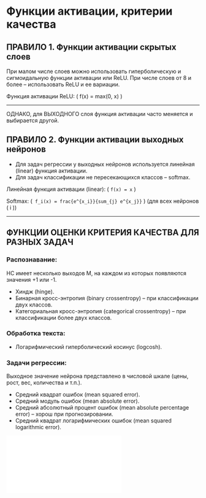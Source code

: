 

# Функции активации, критерии качества

## ПРАВИЛО 1. Функции активации скрытых слоев

При малом числе слоев можно использовать гиперболическую и сигмоидальную функции активации или ReLU. При числе слоев от 8 и более – использовать ReLU и ее вариации.

Функция активации ReLU: ( f(x) = max(0, x) )

---

ОДНАКО, для ВЫХОДНОГО слоя функция активации часто меняется и выбирается другой.

## ПРАВИЛО 2. Функции активации выходных нейронов

- Для задач регрессии у выходных нейронов используется линейная (linear) функция активации.
- Для задач классификации не пересекающихся классов – softmax.

Линейная функция активации (linear): ( `f(x) = x` )

Softmax: (` f_i(x) = frac{e^{x_i}}{sum_{j} e^{x_j}}` ) (для всех нейронов ( i ))

---

## ФУНКЦИИ ОЦЕНКИ КРИТЕРИЯ КАЧЕСТВА ДЛЯ РАЗНЫХ ЗАДАЧ

### Распознавание:

НС имеет несколько выходов M, на каждом из которых появляются значения +1 или -1.

- Хиндж (hinge).
- Бинарная кросс-энтропия (binary crossentropy) – при классификации двух классов.
- Категориальная кросс-энтропия (categorical crossentropy) – при классификации более двух классов.

### Обработка текста:

- Логарифмический гиперболический косинус (logcosh).

### Задачи регрессии:

Выходное значение нейрона представлено в числовой шкале (цены, рост, вес, количества и т.п.).

- Средний квадрат ошибок (mean squared error).
- Средний модуль ошибок (mean absolute error).
- Средний абсолютный процент ошибок (mean absolute percentage error) – хорош при прогнозировании.
- Средний квадрат логарифмических ошибок (mean squared logarithmic error).


![6. Функции оценки критерия качества](2.%20Theory/Машинное%20обучение/6.%20Функции%20оценки%20критерия%20качества/6.%20Функции%20оценки%20критерия%20качества.md)
